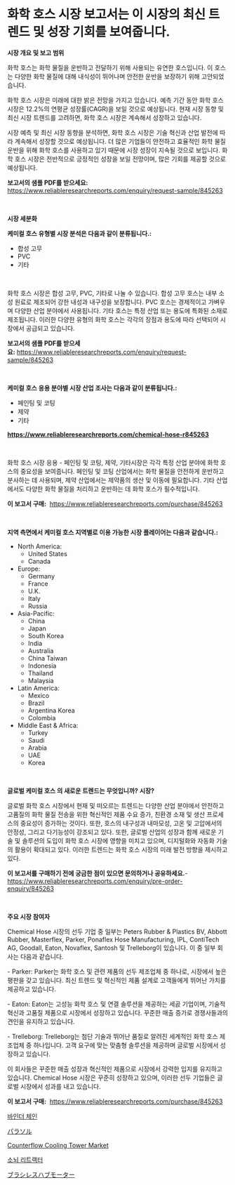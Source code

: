 <p><h1>화학 호스 시장 보고서는 이 시장의 최신 트렌드 및 성장 기회를 보여줍니다.</h1></p><p><strong>시장 개요 및 보고 범위</strong></p>
<p><p>화학 호스는 화학 물질을 운반하고 전달하기 위해 사용되는 유연한 호스입니다. 이 호스는 다양한 화학 물질에 대해 내식성이 뛰어나며 안전한 운반을 보장하기 위해 고안되었습니다. </p><p>화학 호스 시장은 미래에 대한 밝은 전망을 가지고 있습니다. 예측 기간 동안 화학 호스 시장은 12.2%의 연평균 성장률(CAGR)을 보일 것으로 예상됩니다. 현재 시장 동향 및 최신 시장 트렌드를 고려하면, 화학 호스 시장은 계속해서 성장하고 있습니다. </p><p>시장 예측 및 최신 시장 동향을 분석하면, 화학 호스 시장은 기술 혁신과 산업 발전에 따라 계속해서 성장할 것으로 예상됩니다. 더 많은 기업들이 안전하고 효율적인 화학 물질 운반을 위해 화학 호스를 사용하고 있기 때문에 시장 성장이 지속될 것으로 보입니다. 화학 호스 시장은 전반적으로 긍정적인 성장을 보일 전망이며, 많은 기회를 제공할 것으로 예상됩니다.</p></p>
<p><strong>보고서의 샘플 PDF를 받으세요:</strong> <a href="https://www.reliableresearchreports.com/enquiry/request-sample/845263">https://www.reliableresearchreports.com/enquiry/request-sample/845263</a></p>
<p>&nbsp;</p>
<p><strong>시장 세분화</strong></p>
<p><strong>케미컬 호스 유형별 시장 분석은 다음과 같이 분류됩니다.:</strong></p>
<p><ul><li>합성 고무</li><li>PVC</li><li>기타</li></ul></p>
<p>&nbsp;</p>
<p><p>화학 호스 시장은 합성 고무, PVC, 기타로 나눌 수 있습니다. 합성 고무 호스는 내부 소성 원료로 제조되어 강한 내성과 내구성을 보장합니다. PVC 호스는 경제적이고 가벼우며 다양한 산업 분야에서 사용됩니다. 기타 호스는 특정 산업 또는 용도에 특화된 소재로 제조됩니다. 이러한 다양한 유형의 화학 호스는 각각의 장점과 용도에 따라 선택되어 시장에서 공급되고 있습니다.</p></p>
<p><strong>보고서의 샘플 PDF를 받으세요:</strong>&nbsp;<a href="https://www.reliableresearchreports.com/enquiry/request-sample/845263">https://www.reliableresearchreports.com/enquiry/request-sample/845263</a></p>
<p>&nbsp;</p>
<p><strong> 케미컬 호스 응용 분야별 시장 산업 조사는 다음과 같이 분류됩니다.:</strong></p>
<p><ul><li>페인팅 및 코팅</li><li>제약</li><li>기타</li></ul></p>
<p><strong><a href="https://www.reliableresearchreports.com/chemical-hose-r845263">https://www.reliableresearchreports.com/chemical-hose-r845263</a></strong></p>
<p>&nbsp;</p>
<p><p>화학 호스 시장 응용 - 페인팅 및 코팅, 제약, 기타시장은 각각 특정 산업 분야에 화학 호스의 중요성을 보여줍니다. 페인팅 및 코팅 산업에서는 화학 물질을 안전하게 운반하고 분사하는 데 사용되며, 제약 산업에서는 제약품의 생산 및 이동에 필요합니다. 기타 산업에서도 다양한 화학 물질을 처리하고 운반하는 데 화학 호스가 필수적입니다.</p></p>
<p><strong>이 보고서 구매:</strong>&nbsp; <a href="https://www.reliableresearchreports.com/purchase/845263">https://www.reliableresearchreports.com/purchase/845263</a></p>
<p>&nbsp;</p>
<p><strong>지역 측면에서 케미컬 호스 지역별로 이용 가능한 시장 플레이어는 다음과 같습니다.:</strong></p>
<p><ul>
    <li>
        North America:
        <ul>
            <li>United States</li>
            <li>Canada</li>
        </ul>
    </li>
    <li>
        Europe:
        <ul>
            <li>Germany</li>
            <li>France</li>
            <li>U.K.</li>
            <li>Italy</li>
            <li>Russia</li>
        </ul>
    </li>
    <li>
        Asia-Pacific:
        <ul>
            <li>China</li>
            <li>Japan</li>
            <li>South Korea</li>
            <li>India</li>
            <li>Australia</li>
            <li>China Taiwan</li>
            <li>Indonesia</li>
            <li>Thailand</li>
            <li>Malaysia</li>
        </ul>
    </li>
    <li>
        Latin America:
        <ul>
            <li>Mexico</li>
            <li>Brazil</li>
            <li>Argentina Korea</li>
            <li>Colombia</li>
        </ul>
    </li>
    <li>
        Middle East & Africa:
        <ul>
            <li>Turkey</li>
            <li>Saudi</li>
            <li>Arabia</li>
            <li>UAE</li>
            <li>Korea</li>
        </ul>
    </li>
    </ul></p>
<p>&nbsp;</p>
<p><strong>글로벌 케미컬 호스 의 새로운 트렌드는 무엇입니까? 시장?</strong></p>
<p><p>글로벌 화학 호스 시장에서 현재 및 떠오르는 트렌드는 다양한 산업 분야에서 안전하고 고품질의 화학 물질 전송을 위한 혁신적인 제품 수요 증가, 친환경 소재 및 생산 프로세스의 중요성이 증가하는 것이다. 또한, 호스의 내구성과 내마모성, 고온 및 고압에서의 안정성, 그리고 다기능성이 강조되고 있다. 또한, 글로벌 산업의 성장과 함께 새로운 기술 및 솔루션의 도입이 화학 호스 시장에 영향을 미치고 있으며, 디지털화와 자동화 기술의 활용이 확대되고 있다. 이러한 트렌드는 화학 호스 시장의 미래 발전 방향을 제시하고 있다.</p></p>
<p><strong>이 보고서를 구매하기 전에 궁금한 점이 있으면 문의하거나 공유하세요.</strong>- <a href="https://www.reliableresearchreports.com/enquiry/pre-order-enquiry/845263">https://www.reliableresearchreports.com/enquiry/pre-order-enquiry/845263</a></p>
<p>&nbsp;</p>
<p><strong>주요 시장 참여자</strong></p>
<p><p>Chemical Hose 시장의 선두 기업 중 일부는 Peters Rubber & Plastics BV, Abbott Rubber, Masterflex, Parker, Ponaflex Hose Manufacturing, IPL, ContiTech AG, Goodall, Eaton, Novaflex, Santosh 및 Trelleborg이 있습니다. 이 중 일부 회사는 다음과 같습니다.</p><p>- Parker: Parker는 화학 호스 및 관련 제품의 선두 제조업체 중 하나로, 시장에서 높은 평판을 갖고 있습니다. 최신 트렌드 및 혁신적인 제품 설계로 고객들에게 뛰어난 가치를 제공하고 있습니다.</p><p>- Eaton: Eaton는 고성능 화학 호스 및 연결 솔루션을 제공하는 세곬 기업이며, 기술적 혁신과 고품질 제품으로 시장에서 성장하고 있습니다. 꾸준한 매출 증가로 경쟁사들과의 견인을 유지하고 있습니다.</p><p>- Trelleborg: Trelleborg는 첨단 기술과 뛰어난 품질로 알려진 세계적인 화학 호스 제조업체 중 하나입니다. 고객 요구에 맞는 맞춤형 솔루션을 제공하며 글로벌 시장에서 성장하고 있습니다.</p><p>이 회사들은 꾸준한 매출 성장과 혁신적인 제품으로 시장에서 강력한 입지를 유지하고 있습니다. Chemical Hose 시장은 꾸준히 성장하고 있으며, 이러한 선두 기업들은 글로벌 시장에서 성과를 내고 있습니다.</p></p>
<p><strong>이 보고서 구매:</strong>&nbsp;&nbsp;<a href="https://www.reliableresearchreports.com/purchase/845263">https://www.reliableresearchreports.com/purchase/845263</a></p>
<p><p><a href="https://medium.com/@gustavorn8776/%EB%B0%94%EC%9D%B8%EB%8D%94-%EC%B2%B4%EC%9D%B8-%EC%8B%9C%EC%9E%A5-%EC%8B%9C%EC%9E%A5-cagr-%EC%8B%9C%EC%9E%A5-%ED%8A%B8%EB%A0%8C%EB%93%9C-%EB%B0%8F-%EC%84%B1%EC%9E%A5-%EC%A0%84%EB%9E%B5%EC%97%90-%EB%8C%80%ED%95%9C-%ED%86%B5%EC%B0%B0%EB%A0%A5-ecee631ded6d">바인더 체인</a></p><p><a href="https://medium.com/@alliegrater55/%E6%97%A5%E5%82%98%E5%B8%82%E5%A0%B4%E5%B1%95%E6%9C%9B-%E6%A5%AD%E7%95%8C%E6%A6%82%E6%B3%81%E3%81%A8%E4%BA%88%E6%B8%AC-2024%E5%B9%B4%E3%81%8B%E3%82%892031%E5%B9%B4-42b4de81b95b">パラソル</a></p><p><a href="https://github.com/Sinjinluong3e0awx2m195k76/Market-Research-Report-List-2/blob/main/counterflow-cooling-tower-market.md">Counterflow Cooling Tower Market</a></p><p><a href="https://medium.com/@treyhettinger2023/%EC%84%B8%EB%A6%BC%ED%8F%AC-%EB%A6%AC%ED%8A%B8%EB%A0%89%ED%84%B0-%EC%8B%9C%EC%9E%A5-%ED%86%B5%EC%B0%B0-%EC%8B%9C%EC%9E%A5-%EB%8F%99%ED%96%A5-%EC%84%B1%EC%9E%A5-2024%EB%85%84%EB%B6%80%ED%84%B0-2031%EB%85%84%EA%B9%8C%EC%A7%80-%EC%98%88%EC%B8%A1%EB%90%9C-%EA%B2%83-87da676801cf">소뇌 리트랙터</a></p><p><a href="https://medium.com/@elishelacruz56456/%E3%83%96%E3%83%A9%E3%82%B7%E3%83%AC%E3%82%B9%E3%83%8F%E3%83%96%E3%83%A2%E3%83%BC%E3%82%BF%E3%83%BC%E3%81%AE%E5%B8%82%E5%A0%B4%E8%AA%BF%E6%9F%BB%E3%83%AC%E3%83%9D%E3%83%BC%E3%83%88-%E3%81%9D%E3%81%AE%E6%AD%B4%E5%8F%B2%E3%81%A82024%E5%B9%B4%E3%81%8B%E3%82%892031%E5%B9%B4%E3%81%BE%E3%81%A7%E3%81%AE%E4%BA%88%E6%B8%AC-ecf37d6d296b">ブラシレスハブモーター</a></p></p>